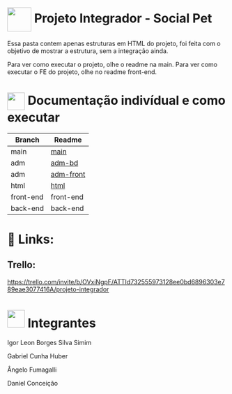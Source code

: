 # <img src="https://github.com/IgorSimim/Projeto_Integrador/assets/120426953/d0d00665-84e5-4a48-bae7-6738f8ee6f87" style="width: 55px;" align="center"/> Projeto Integrador - Social Pet
Essa pasta contem apenas estruturas em HTML do projeto, foi feita com o objetivo de mostrar a estrutura, sem a integração ainda.

Para ver como executar o projeto, olhe o readme na main.
Para ver como executar o FE do projeto, olhe no readme front-end.

# <img src="https://github.com/IgorSimim/Projeto_Integrador/assets/120426953/2cd1e98e-b3ca-4d68-975a-f11fa362cc38" style="width: 40px;" align="center"/> Documentação indivídual e como executar
| Branch | Readme |
|------------|-----------|
| main | [main](https://github.com/IgorSimim/Projeto_Integrador/blob/main/README.md) |
| adm | [adm-bd](https://github.com/IgorSimim/Projeto_Integrador/blob/adm/adm-bd/README.md) |
| adm | [adm-front](https://github.com/IgorSimim/Projeto_Integrador/blob/adm/adm-front/README.md) |
| html | [html](https://github.com/IgorSimim/Projeto_Integrador/blob/html/html/README.md) |
| front-end | front-end |
| back-end | back-end |


# 🔗 Links:
## Trello:
https://trello.com/invite/b/OVxiNgpF/ATTId732555973128ee0bd6896303e789eae3077416A/projeto-integrador


# <img src="https://github.com/IgorSimim/FinalWork-ES2/assets/120426953/b485ed8e-906f-4353-955f-24636af50563" style="width: 40px;" /> Integrantes
Igor Leon Borges Silva Simim

Gabriel Cunha Huber

Ângelo Fumagalli

Daniel Conceição
